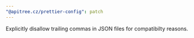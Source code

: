 ```yaml
---
"@apitree.cz/prettier-config": patch
---
```


Explicitly disallow trailing commas in JSON files for compatibilty reasons.
